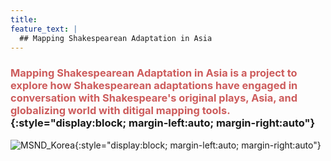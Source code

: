 ```yaml
---
title: 
feature_text: |
  ## Mapping Shakespearean Adaptation in Asia
---
```


### <span style="color: indianred;">Mapping Shakespearean Adaptation in Asia is a project to explore how Shakespearean adaptations have engaged in conversation with Shakespeare's original plays, Asia, and globalizing world with ditigal mapping tools.</span>{:style="display:block; margin-left:auto; margin-right:auto"}

![MSND_Korea](https://globalshakespeares.mit.edu/wp-content/uploads/MSND-South-Korea-500.jpg){:style="display:block; margin-left:auto; margin-right:auto"}
